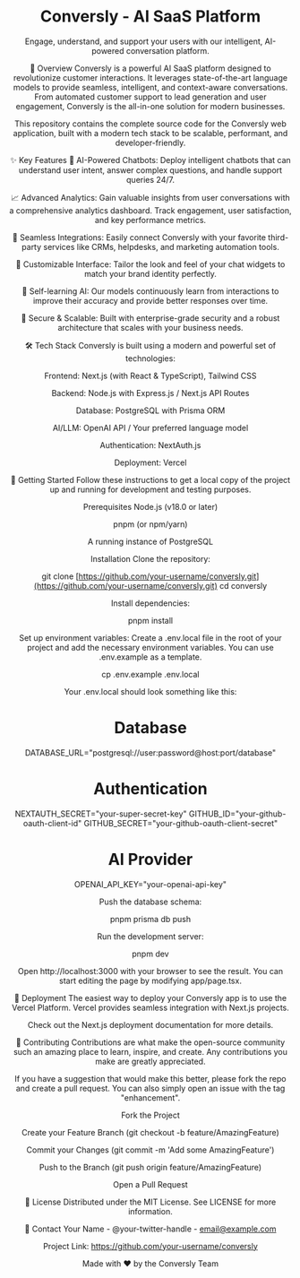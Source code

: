 <div align="center">
<!-- You can replace this with your own logo -->

<h1 align="center">Conversly - AI SaaS Platform</h1>

<p align="center">
Engage, understand, and support your users with our intelligent, AI-powered conversation platform.
</p>



🚀 Overview
Conversly is a powerful AI SaaS platform designed to revolutionize customer interactions. It leverages state-of-the-art language models to provide seamless, intelligent, and context-aware conversations. From automated customer support to lead generation and user engagement, Conversly is the all-in-one solution for modern businesses.

This repository contains the complete source code for the Conversly web application, built with a modern tech stack to be scalable, performant, and developer-friendly.

✨ Key Features
🤖 AI-Powered Chatbots: Deploy intelligent chatbots that can understand user intent, answer complex questions, and handle support queries 24/7.

📈 Advanced Analytics: Gain valuable insights from user conversations with a comprehensive analytics dashboard. Track engagement, user satisfaction, and key performance metrics.

🔗 Seamless Integrations: Easily connect Conversly with your favorite third-party services like CRMs, helpdesks, and marketing automation tools.

🎨 Customizable Interface: Tailor the look and feel of your chat widgets to match your brand identity perfectly.

🧠 Self-learning AI: Our models continuously learn from interactions to improve their accuracy and provide better responses over time.

🔐 Secure & Scalable: Built with enterprise-grade security and a robust architecture that scales with your business needs.

🛠️ Tech Stack
Conversly is built using a modern and powerful set of technologies:

Frontend: Next.js (with React & TypeScript), Tailwind CSS

Backend: Node.js with Express.js / Next.js API Routes

Database: PostgreSQL with Prisma ORM

AI/LLM: OpenAI API / Your preferred language model

Authentication: NextAuth.js

Deployment: Vercel

🏁 Getting Started
Follow these instructions to get a local copy of the project up and running for development and testing purposes.

Prerequisites
Node.js (v18.0 or later)

pnpm (or npm/yarn)

A running instance of PostgreSQL

Installation
Clone the repository:

git clone [https://github.com/your-username/conversly.git](https://github.com/your-username/conversly.git)
cd conversly

Install dependencies:

pnpm install

Set up environment variables:
Create a .env.local file in the root of your project and add the necessary environment variables. You can use .env.example as a template.

cp .env.example .env.local

Your .env.local should look something like this:

# Database
DATABASE_URL="postgresql://user:password@host:port/database"

# Authentication
NEXTAUTH_SECRET="your-super-secret-key"
GITHUB_ID="your-github-oauth-client-id"
GITHUB_SECRET="your-github-oauth-client-secret"

# AI Provider
OPENAI_API_KEY="your-openai-api-key"

Push the database schema:

pnpm prisma db push

Run the development server:

pnpm dev

Open http://localhost:3000 with your browser to see the result. You can start editing the page by modifying app/page.tsx.

🚀 Deployment
The easiest way to deploy your Conversly app is to use the Vercel Platform. Vercel provides seamless integration with Next.js projects.

Check out the Next.js deployment documentation for more details.

🤝 Contributing
Contributions are what make the open-source community such an amazing place to learn, inspire, and create. Any contributions you make are greatly appreciated.

If you have a suggestion that would make this better, please fork the repo and create a pull request. You can also simply open an issue with the tag "enhancement".

Fork the Project

Create your Feature Branch (git checkout -b feature/AmazingFeature)

Commit your Changes (git commit -m 'Add some AmazingFeature')

Push to the Branch (git push origin feature/AmazingFeature)

Open a Pull Request

📄 License
Distributed under the MIT License. See LICENSE for more information.

📧 Contact
Your Name - @your-twitter-handle - email@example.com

Project Link: https://github.com/your-username/conversly

<div align="center">
Made with ❤️ by the Conversly Team
</div>
